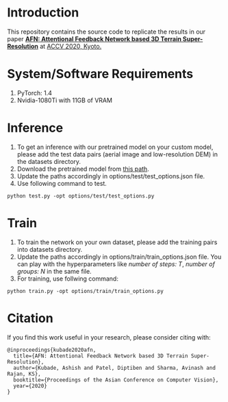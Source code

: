 # Introduction

This repository contains the source code to replicate the results in our paper **[AFN: Attentional Feedback Network based 3D Terrain Super-Resolution](https://arxiv.org/abs/2010.01626?context=cs)** at [ACCV 2020, Kyoto.](http://accv2020.kyoto/)

# System/Software Requirements
1. PyTorch: 1.4
2. Nvidia-1080Ti with 11GB of VRAM


# Inference
1. To get an inference with our pretrained model on your custom model, please add the test data pairs (aerial image and low-resolution DEM) in the datasets directory.
2. Download the pretrained model from [this path](https://iiitaphyd-my.sharepoint.com/:u:/g/personal/ashish_kubade_alumni_iiit_ac_in/EW-g0oISx7dHuhBcLVhj0HkBOOwRI4heBt0YFq-jGoEmwQ?e=Iiod5A).
3. Update the paths accordingly in options/test/test_options.json file. 
4. Use following command to test.
  ```
python test.py -opt options/test/test_options.py
  ```

# Train
1. To train the network on your own dataset, please add the training pairs into datasets directory. 
2. Update the paths accordingly in options/train/train_options.json file. You can play with the hyperparameters like *number of steps: T*, *number of groups: N* in the same file.
3. For training, use follwing command:

```
python train.py -opt options/train/train_options.py
```


<h1>
Citation
</h1>
If you find this work useful in your research, please consider citing with:

```
@inproceedings{kubade2020afn,
  title={AFN: Attentional Feedback Network based 3D Terrain Super-Resolution},
  author={Kubade, Ashish and Patel, Diptiben and Sharma, Avinash and Rajan, KS},
  booktitle={Proceedings of the Asian Conference on Computer Vision},
  year={2020}
}
```
